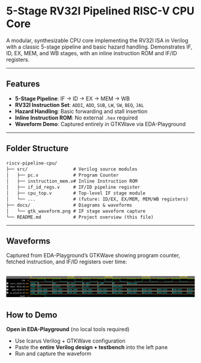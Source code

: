 # 5-Stage RV32I Pipelined RISC-V CPU Core

A modular, synthesizable CPU core implementing the RV32I ISA in Verilog with a classic 5-stage pipeline and basic hazard handling. Demonstrates IF, ID, EX, MEM, and WB stages, with an inline instruction ROM and IF/ID registers.

---

##  Features

- **5-Stage Pipeline**: IF → ID → EX → MEM → WB  
- **RV32I Instruction Set**: `ADDI`, `ADD`, `SUB`, `LW`, `SW`, `BEQ`, `JAL`  
- **Hazard Handling**: Basic forwarding and stall insertion  
- **Inline Instruction ROM**: No external `.hex` required  
- **Waveform Demo**: Captured entirely in GTKWave via EDA-Playground  

---

## Folder Structure

    riscv-pipeline-cpu/
    ├── src/                 # Verilog source modules
    │   ├── pc.v             # Program Counter
    │   ├── instruction_mem.v# Inline Instruction ROM
    │   ├── if_id_regs.v     # IF/ID pipeline register
    │   ├── cpu_top.v        # Top-level IF stage module
    │   └── ...              # (future: ID/EX, EX/MEM, MEM/WB registers)
    ├── docs/                # Diagrams & waveforms
    │   └── gtk_waveform.png # IF stage waveform capture
    └── README.md            # Project overview (this file)

---
##  Waveforms 


 Captured from EDA-Playground’s GTKWave showing program counter, fetched instruction, and IF/ID registers over time:

 ![IF Stage Waveform](https://raw.githubusercontent.com/hyeonjijung1/riscv-pipeline-cpu/main/docs/waveforms/if_stage_waveform.png)
---
##  How to Demo

 **Open in EDA-Playground** (no local tools required)  
   - Use Icarus Verilog + GTKWave configuration  
   - Paste the **entire Verilog design + testbench** into the left pane  
   - Run and capture the waveform  


